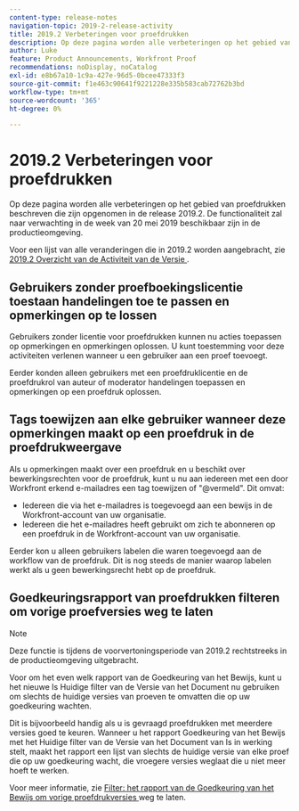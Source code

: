 ```yaml
---
content-type: release-notes
navigation-topic: 2019-2-release-activity
title: 2019.2 Verbeteringen voor proefdrukken
description: Op deze pagina worden alle verbeteringen op het gebied van proefdrukken beschreven die zijn opgenomen in de release 2019.2. De functionaliteit zal naar verwachting in de week van 20 mei 2019 beschikbaar zijn in de productieomgeving.
author: Luke
feature: Product Announcements, Workfront Proof
recommendations: noDisplay, noCatalog
exl-id: e8b67a10-1c9a-427e-96d5-0bcee47333f3
source-git-commit: f1e463c90641f9221228e335b583cab72762b3bd
workflow-type: tm+mt
source-wordcount: '365'
ht-degree: 0%

---
```


# 2019.2 Verbeteringen voor proefdrukken

Op deze pagina worden alle verbeteringen op het gebied van proefdrukken beschreven die zijn opgenomen in de release 2019.2. De functionaliteit zal naar verwachting in de week van 20 mei 2019 beschikbaar zijn in de productieomgeving.

Voor een lijst van alle veranderingen die in 2019.2 worden aangebracht, zie [ 2019.2 Overzicht van de Activiteit van de Versie ](../../../../product-announcements/product-releases/quarterly-release-archive/2019.2-release-activity/2019-2-release-activity-overview.md).

## Gebruikers zonder proefboekingslicentie toestaan handelingen toe te passen en opmerkingen op te lossen

Gebruikers zonder licentie voor proefdrukken kunnen nu acties toepassen op opmerkingen en opmerkingen oplossen. U kunt toestemming voor deze activiteiten verlenen wanneer u een gebruiker aan een proef toevoegt.

Eerder konden alleen gebruikers met een proefdruklicentie en de proefdrukrol van auteur of moderator handelingen toepassen en opmerkingen op een proefdruk oplossen.

## Tags toewijzen aan elke gebruiker wanneer deze opmerkingen maakt op een proefdruk in de proefdrukweergave

Als u opmerkingen maakt over een proefdruk en u beschikt over bewerkingsrechten voor de proefdruk, kunt u nu aan iedereen met een door Workfront erkend e-mailadres een tag toewijzen of &quot;@vermeld&quot;. Dit omvat:

* Iedereen die via het e-mailadres is toegevoegd aan een bewijs in de Workfront-account van uw organisatie.
* Iedereen die het e-mailadres heeft gebruikt om zich te abonneren op een proefdruk in de Workfront-account van uw organisatie.

Eerder kon u alleen gebruikers labelen die waren toegevoegd aan de workflow van de proefdruk. Dit is nog steeds de manier waarop labelen werkt als u geen bewerkingsrecht hebt op de proefdruk.

## Goedkeuringsrapport van proefdrukken filteren om vorige proefversies weg te laten

>[!NOTE]
>
>Deze functie is tijdens de voorvertoningsperiode van 2019.2 rechtstreeks in de productieomgeving uitgebracht.

Voor om het even welk rapport van de Goedkeuring van het Bewijs, kunt u het nieuwe Is Huidige filter van de Versie van het Document nu gebruiken om slechts de huidige versies van proeven te omvatten die op uw goedkeuring wachten.

Dit is bijvoorbeeld handig als u is gevraagd proefdrukken met meerdere versies goed te keuren. Wanneer u het rapport Goedkeuring van het Bewijs met het Huidige filter van de Versie van het Document van Is in werking stelt, maakt het rapport een lijst van slechts de huidige versie van elke proef die op uw goedkeuring wacht, die vroegere versies weglaat die u niet meer hoeft te werken.

Voor meer informatie, zie [ Filter: het rapport van de Goedkeuring van het Bewijs om vorige proefdrukversies ](../../../../reports-and-dashboards/reports/custom-view-filter-grouping-samples/filter-proof-approval-report.md) weg te laten.

